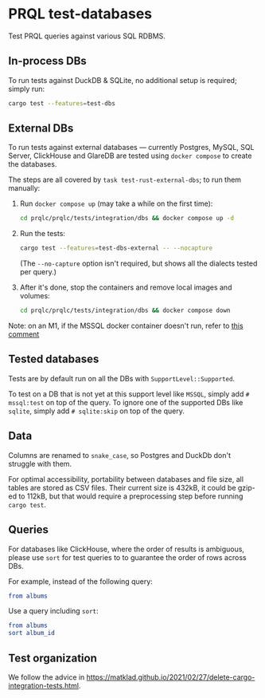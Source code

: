 # PRQL test-databases

Test PRQL queries against various SQL RDBMS.

## In-process DBs

To run tests against DuckDB & SQLite, no additional setup is required; simply
run:

```sh
cargo test --features=test-dbs
```

## External DBs

To run tests against external databases — currently Postgres, MySQL, SQL Server,
ClickHouse and GlareDB are tested using `docker compose` to create the
databases.

The steps are all covered by `task test-rust-external-dbs`; to run them
manually:

1. Run `docker compose up` (may take a while on the first time):

   ```sh
   cd prqlc/prqlc/tests/integration/dbs && docker compose up -d
   ```

2. Run the tests:

   ```sh
   cargo test --features=test-dbs-external -- --nocapture
   ```

   (The `--no-capture` option isn't required, but shows all the dialects tested
   per query.)

3. After it's done, stop the containers and remove local images and volumes:

   ```sh
   cd prqlc/prqlc/tests/integration/dbs && docker compose down
   ```

Note: on an M1, if the MSSQL docker container doesn't run, refer to
[this comment](https://github.com/microsoft/mssql-docker/issues/668#issuecomment-1436802153)

## Tested databases

Tests are by default run on all the DBs with `SupportLevel::Supported`.

To test on a DB that is not yet at this support level like `MSSQL`, simply add
`# mssql:test` on top of the query. To ignore one of the supported DBs like
`sqlite`, simply add `# sqlite:skip` on top of the query.

## Data

Columns are renamed to `snake_case`, so Postgres and DuckDb don't struggle with
them.

For optimal accessibility, portability between databases and file size, all
tables are stored as CSV files. Their current size is 432kB, it could be gzip-ed
to 112kB, but that would require a preprocessing step before running
`cargo test`.

## Queries

For databases like ClickHouse, where the order of results is ambiguous, please
use `sort` for test queries to to guarantee the order of rows across DBs.

For example, instead of the following query:

```elm
from albums
```

Use a query including `sort`:

```elm
from albums
sort album_id
```

## Test organization

We follow the advice in
<https://matklad.github.io/2021/02/27/delete-cargo-integration-tests.html>.
